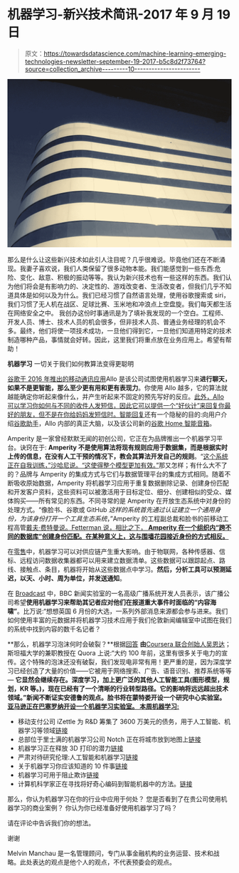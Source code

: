 # 机器学习-新兴技术简讯-2017 年 9 月 19 日

> 原文：<https://towardsdatascience.com/machine-learning-emerging-technologies-newsletter-september-19-2017-b5c8d2f73764?source=collection_archive---------10----------------------->

![](img/e3a76b00b67be9a986de811607a334f0.png)

那么是什么让这些新兴技术如此引人注目呢？几乎很难说。毕竟他们还在不断涌现。我妻子喜欢说，我们人类保留了很多动物本能。我们能感觉到一些东西:危险、变化、敌意、积极的振动等等。我认为新兴技术也有一些这样的东西。我们认为他们将会是有影响力的、决定性的、游戏改变者、生活改变者，但我们几乎不知道具体是如何以及为什么。我们已经习惯了自然语言处理，使用谷歌搜索或 siri，我们习惯了无人机在战区、足球比赛、玉米地和冲浪点上空盘旋。我们每天都生活在网络安全之中。
我创办这份时事通讯是为了填补我发现的一个空白。工程师、开发人员、博士、技术人员的机会很多，但非技术人员、普通业务经理的机会不多。最终，他们将使一项技术成功，一旦他们得到它，一旦他们知道用特定的技术制造哪种产品，事情就会好转。因此，这里我们将重点放在业务应用上。希望有帮助！

**机器学习**
一切关于我们如何教算法变得更聪明

[谷歌于 2016 年推出的移动通讯应用](https://allo.google.com/)Allo 是该公司试图使用机器学习来**进行聊天，如果不是更智能，那么至少更有用和更有表现力**。你使用 Allo 越多，它的算法就越能确定你听起来像什么，并产生听起来不固定的预先写好的反应。[此外，Allo 可以学习你如何与不同的收件人发短信，因此它可以提供一个“好伙计”来回复你最好的朋友，但不是在你给妈妈发短信时。](https://www.fastcodesign.com/90138040/inside-googles-quest-to-reinvent-chat-with-machine-learning)[智能回复](https://www.blog.google/products/gmail/save-time-with-smart-reply-in-gmail/)还有一个隐秘的目的:向用户介绍[谷歌助手](https://assistant.google.com/)，Allo 内部的真正大脑，以及该公司新的[谷歌 Home 智能音箱](https://store.google.com/us/product/google_home?hl=en-US)。

Amperity 是一家曾经默默无闻的初创公司，它正在为品牌推出一个机器学习平台。诀窍在于: **Amperity 不是使用算法将现有规则应用于数据集，而是根据实时上传的信息，在没有人工干预的情况下，教会其算法开发自己的规则**。“[这个系统正在自我训练，”沙哈尼说。“这使得整个模型更加有效。”](https://adexchanger.com/data-exchanges/machine-learning-startup-amperity-exits-stealth-mode-eye-helping-brands-data/)那又怎样；有什么大不了的？品牌与 Amperity 的集成方式与它们与数据管理平台的集成方式相同。随着不断吸收原始数据，Amperity 将机器学习应用于重复数据删除记录、创建身份匹配和开发客户资料，这些资料可以被激活用于目标定位、细分、创建相似的受众、媒体购买——所有常见的东西。不同寻常的是 Amperity 在开放生态系统中对身份的处理方式。“像脸书、谷歌或 GitHub *这样的系统首先通过认证建立一个通用身份，为该身份打开一个工具生态系统*，”Amperity 的工程副总裁和脸书的前移动工程高管[戴夫·费特曼说。Fetterman 说，相比之下， **Amperity 在一个组织内“跨不同的数据库”创建身份匹配。在某种意义上，这与围墙花园接近身份的方式相反。**](https://www.linkedin.com/in/davefetterman)

在[零售](https://www.forbes.com/sites/bernardmarr/2017/09/12/predictive-analytics-and-machine-learning-ai-in-the-retail-supply-chain/#2c6b294d2c7d)中，机器学习可以对供应链产生重大影响。由于物联网，各种传感器、信标、远程访问数据收集器都可以用来建立数据清单。这些数据可以跟踪起点、路线、接触点、条目，机器将开始从这些数据点中学习。**然后，分析工具可以预测延迟，以天、小时、周为单位，并发送通知**。

在 [Broadcast](http://www.tvbeurope.com/broadcasters-rise-challenge-machine-learning/) 中，BBC 新闻实验室的一名高级广播系统开发人员表示，该广播公司希望**使用机器学习来帮助其记者应对他们在报道重大事件时面临的“内容海啸”**。比万说:“想想英国 6 月份的大选，一系列外部消息来源都会参与进来。我们如何使用丰富的元数据并将机器学习技术应用于我们伦敦新闻编辑室中试图在我们的系统中找到内容的数千名记者？

**那么，机器学习泡沫何时会破裂？**根据[回答](https://www.quora.com/When-will-the-deep-learning-bubble-burst/answer/Andrew-Ng) **由**[Coursera 联合创始人吴恩达](https://www.quora.com/profile/Andrew-Ng)；斯坦福大学的兼职教授在 Quora 上说:“大约 100 年前，这里有很多关于电力的宣传。这个特殊的泡沫还没有破裂，我们发现电非常有用！更严重的是，因为深度学习已经创造了大量的价值——它被用于网络搜索、广告、语音识别、推荐系统等等— **它显然会继续存在。深度学习，加上更广泛的其他人工智能工具(图形模型，规划，KR 等。)，现在已经有了一个清晰的行业转型路径。它的影响将远远超出技术领域。”新闻不断证实安德鲁的观点。脸书将在蒙特娄开设一个研究中心实验室。[亚马逊正在巴塞罗纳开设一个机器学习实验室。
本周机器学习:](https://venturebeat.com/2017/09/07/amazon-to-open-machine-learning-rd-hub-in-barcelona/)**

*   移动支付公司 iZettle 为 R&D 筹集了 3600 万美元的债务，用于人工智能、机器学习等领域[链接](https://venturebeat.com/2017/09/19/mobile-payments-company-izettle-raises-36-million-in-debt-for-rd-into-ai-machine-learning-and-more/)
*   总部位于里士满的机器学习公司 Notch 正在将城市放到地图上[链接](http://www.richmond.com/business/local/local-tech-firm-pursues-niche-business-in-machine-learning/article_6483abda-09d8-5277-af85-c1593f1260d4.html)
*   机器学习正在释放 3D 打印的潜力[链接](https://www.fastcodesign.com/90143244/how-machine-learning-will-unlock-the-future-of-3d-printing)
*   严肃对待研究伦理:人工智能和机器学习[链接](https://freedom-to-tinker.com/2017/09/18/getting-serious-about-research-ethics-ai-and-machine-learning/)
*   关于机器学习你应该知道的 10 件事[链接](https://www.forbes.com/sites/quora/2017/09/06/ten-things-everyone-should-know-about-machine-learning/#524d3644e9e0)
*   机器学习可用于阻止欺诈[链接](http://www.information-age.com/man-verses-machine-learning-beat-fraudsters-123468619/)
*   计算机科学家正在寻找将好奇心编码到智能机器中的方法。[链接](https://www.quantamagazine.org/clever-machines-learn-how-to-be-curious-20170919/)

那么，你认为机器学习在你的行业中应用于何处？
您是否看到了在贵公司使用机器学习的商业案例？
你认为你已经准备好使用机器学习了吗？

请在评论中告诉我们你的想法。

谢谢

Melvin Manchau 是一名管理顾问，专门从事金融机构的业务运营、技术和战略。此处表达的观点是他个人的观点，不代表预委会的观点。